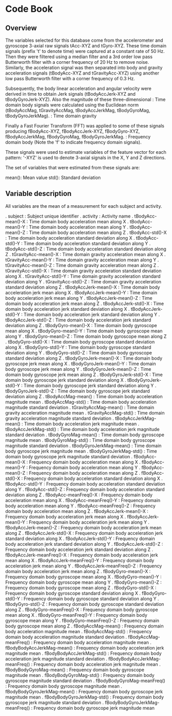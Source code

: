 # Code Book


## Overview

The variables selected for this database come from the
accelerometer and gyroscope 3-axial raw signals tAcc-XYZ and
tGyro-XYZ. These time domain signals (prefix 't' to denote time)
were captured at a constant rate of 50 Hz. Then they were filtered
using a median filter and a 3rd order low pass Butterworth filter
with a corner frequency of 20 Hz to remove noise. Similarly, the
acceleration signal was then separated into body and gravity
acceleration signals (tBodyAcc-XYZ and tGravityAcc-XYZ) using
another low pass Butterworth filter with a corner frequency of 0.3
Hz. 

Subsequently, the body linear acceleration and angular velocity
were derived in time to obtain Jerk signals (tBodyAccJerk-XYZ and
tBodyGyroJerk-XYZ). Also the magnitude of these three-dimensional : Time domain body
signals were calculated using the Euclidean norm (tBodyAccMag,
tGravityAccMag, tBodyAccJerkMag, tBodyGyroMag, tBodyGyroJerkMag).  : Time domain gravity 

Finally a Fast Fourier Transform (FFT) was applied to some of
these signals producing fBodyAcc-XYZ, fBodyAccJerk-XYZ,
fBodyGyro-XYZ, fBodyAccJerkMag, fBodyGyroMag, fBodyGyroJerkMag. : Frequency domain body
(Note the 'f' to indicate frequency domain signals). 

These signals were used to estimate variables of the feature
vector for each pattern:  '-XYZ' is used to denote 3-axial signals
in the X, Y and Z directions.

The set of variables that were estimated from these signals are: 

mean(): Mean value std(): Standard deviation


## Variable description 

All variables are the mean of a measurement for each subject and activity.

. subject : Subject unique identifier
. activity : Activity name 
. tBodyAcc-mean()-X : Time domain body acceleration mean along X 
. tBodyAcc-mean()-Y : Time domain body acceleration mean along Y 
. tBodyAcc-mean()-Z : Time domain body acceleration mean along Z 
. tBodyAcc-std()-X : Time domain body acceleration standard deviation along X 
. tBodyAcc-std()-Y : Time domain body acceleration standard deviation along Y 
. tBodyAcc-std()-Z : Time domain body acceleration standard deviation along Z 
. tGravityAcc-mean()-X : Time domain gravity acceleration mean along X 
. tGravityAcc-mean()-Y : Time domain gravity acceleration mean along Y 
. tGravityAcc-mean()-Z : Time domain gravity acceleration mean along Z 
. tGravityAcc-std()-X : Time domain gravity acceleration standard deviation along X 
. tGravityAcc-std()-Y : Time domain gravity acceleration standard deviation along Y 
. tGravityAcc-std()-Z : Time domain gravity acceleration standard deviation along Z 
. tBodyAccJerk-mean()-X : Time domain body acceleration jerk mean along X 
. tBodyAccJerk-mean()-Y : Time domain body acceleration jerk mean along Y 
. tBodyAccJerk-mean()-Z : Time domain body acceleration jerk mean along Z 
. tBodyAccJerk-std()-X : Time domain body acceleration jerk standard deviation along X 
. tBodyAccJerk-std()-Y : Time domain body acceleration jerk standard deviation along Y 
. tBodyAccJerk-std()-Z : Time domain body acceleration jerk standard deviation along Z 
. tBodyGyro-mean()-X : Time domain body gyroscope mean along X 
. tBodyGyro-mean()-Y : Time domain body gyroscope mean along Y 
. tBodyGyro-mean()-Z : Time domain body gyroscope mean along Z 
. tBodyGyro-std()-X : Time domain body gyroscope standard deviation along X 
. tBodyGyro-std()-Y : Time domain body gyroscope standard deviation along Y 
. tBodyGyro-std()-Z : Time domain body gyroscope standard deviation along Z 
. tBodyGyroJerk-mean()-X : Time domain body gyroscope jerk mean along X 
. tBodyGyroJerk-mean()-Y : Time domain body gyroscope jerk mean along Y 
. tBodyGyroJerk-mean()-Z : Time domain body gyroscope jerk mean along Z 
. tBodyGyroJerk-std()-X : Time domain body gyroscope jerk standard deviation along X 
. tBodyGyroJerk-std()-Y : Time domain body gyroscope jerk standard deviation along Y 
. tBodyGyroJerk-std()-Z : Time domain body gyroscope jerk standard deviation along Z 
. tBodyAccMag-mean() : Time domain body acceleration magnitude mean 
. tBodyAccMag-std() : Time domain body acceleration magnitude standard deviation 
. tGravityAccMag-mean() : Time domain gravity acceleration magnitude mean 
. tGravityAccMag-std() : Time domain gravity acceleration magnitude standard deviation 
. tBodyAccJerkMag-mean() : Time domain body acceleration jerk magnitude mean 
. tBodyAccJerkMag-std() : Time domain body acceleration jerk magnitude standard deviation 
. tBodyGyroMag-mean() : Time domain body gyroscope magnitude mean 
. tBodyGyroMag-std() : Time domain body gyroscope magnitude standard deviation 
. tBodyGyroJerkMag-mean() : Time domain body gyroscope jerk magnitude mean 
. tBodyGyroJerkMag-std() : Time domain body gyroscope jerk magnitude standard deviation 
. fBodyAcc-mean()-X : Frequency domain body acceleration mean along X 
. fBodyAcc-mean()-Y : Frequency domain body acceleration mean along Y 
. fBodyAcc-mean()-Z : Frequency domain body acceleration mean along Z 
. fBodyAcc-std()-X : Frequency domain body acceleration standard deviation along X 
. fBodyAcc-std()-Y : Frequency domain body acceleration standard deviation along Y 
. fBodyAcc-std()-Z : Frequency domain body acceleration standard deviation along Z 
. fBodyAcc-meanFreq()-X : Frequency domain body acceleration mean along X 
. fBodyAcc-meanFreq()-Y : Frequency domain body acceleration mean along Y 
. fBodyAcc-meanFreq()-Z : Frequency domain body acceleration mean along Z 
. fBodyAccJerk-mean()-X : Frequency domain body acceleration jerk mean along X 
. fBodyAccJerk-mean()-Y : Frequency domain body acceleration jerk mean along Y 
. fBodyAccJerk-mean()-Z : Frequency domain body acceleration jerk mean along Z 
. fBodyAccJerk-std()-X : Frequency domain body acceleration jerk standard deviation along X 
. fBodyAccJerk-std()-Y : Frequency domain body acceleration jerk standard deviation along Y 
. fBodyAccJerk-std()-Z : Frequency domain body acceleration jerk standard deviation along Z 
. fBodyAccJerk-meanFreq()-X : Frequency domain body acceleration jerk mean along X 
. fBodyAccJerk-meanFreq()-Y : Frequency domain body acceleration jerk mean along Y 
. fBodyAccJerk-meanFreq()-Z : Frequency domain body acceleration jerk mean along Z 
. fBodyGyro-mean()-X : Frequency domain body gyroscope mean along X 
. fBodyGyro-mean()-Y : Frequency domain body gyroscope mean along Y 
. fBodyGyro-mean()-Z : Frequency domain body gyroscope mean along Z 
. fBodyGyro-std()-X : Frequency domain body gyroscope standard deviation along X 
. fBodyGyro-std()-Y : Frequency domain body gyroscope standard deviation along Y 
. fBodyGyro-std()-Z : Frequency domain body gyroscope standard deviation along Z 
. fBodyGyro-meanFreq()-X : Frequency domain body gyroscope mean along X 
. fBodyGyro-meanFreq()-Y : Frequency domain body gyroscope mean along Y 
. fBodyGyro-meanFreq()-Z : Frequency domain body gyroscope mean along Z 
. fBodyAccMag-mean() : Frequency domain body acceleration magnitude mean 
. fBodyAccMag-std() : Frequency domain body acceleration magnitude standard deviation 
. fBodyAccMag-meanFreq() : Frequency domain body acceleration magnitude mean 
. fBodyBodyAccJerkMag-mean() : Frequency domain body acceleration jerk magnitude mean 
. fBodyBodyAccJerkMag-std() : Frequency domain body acceleration jerk magnitude standard deviation 
. fBodyBodyAccJerkMag-meanFreq() : Frequency domain body acceleration jerk magnitude mean 
. fBodyBodyGyroMag-mean() : Frequency domain body gyroscope magnitude mean 
. fBodyBodyGyroMag-std() : Frequency domain body gyroscope magnitude standard deviation 
. fBodyBodyGyroMag-meanFreq() : Frequency domain body gyroscope magnitude mean 
. fBodyBodyGyroJerkMag-mean() : Frequency domain body gyroscope jerk magnitude mean 
. fBodyBodyGyroJerkMag-std() : Frequency domain body gyroscope jerk magnitude standard deviation 
. fBodyBodyGyroJerkMag-meanFreq() : Frequency domain body gyroscope jerk magnitude mean 





